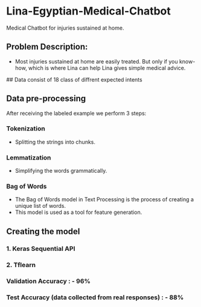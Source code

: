 # Lina-Egyptian-Medical-Chatbot
Medical Chatbot for injuries sustained at home.

## Problem Description:
- Most injuries sustained at home are easily treated.
But only if you know-how, which is where Lina can help
Lina gives simple medical advice.

<p>
 ## Data 
  consist of 18 class of diffrent expected intents

 ## Data pre-processing
  
After receiving the labeled example we perform 3 steps:
### Tokenization
-	Splitting the strings into chunks.

### Lemmatization
-	Simplifying the words grammatically.
  
### Bag of Words     
 - The Bag of Words model in Text Processing is the process of creating a unique list of words. 
 - This model is used as a tool for feature generation.
  
 ## Creating the model
 ### 1. Keras Sequential API
 ### 2. Tflearn 
  
 ### Validation Accuracy : - 96%
 ### Test Accuracy (data collected from real responses) : - 88%
